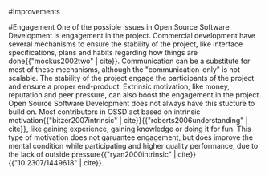 #Improvements

#Engagement
One of the possible issues in Open Source Software Development is engagement in the project. Commercial development have several mechanisms to ensure the stability of the project, like interface specifications, plans and habits regarding how things are done{{"mockus2002two" | cite}}. Communication can be a substitute for most of these mechanisms, although the "communication-only" is not scalable. The stability of the project engage the participants of the project and ensure a proper end-product. Extrinsic motivation, like money, reputation and peer pressure, can also boost the engagement in the project.  
Open Source Software Development does not always have this stucture to build on. Most contributors in OSSD act based on  intrinsic motivation{{"bitzer2007intrinsic" | cite}}{{"roberts2006understanding" | cite}}, like gaining experience, gaining knowledge or doing it for fun. This type of motivation does not garuantee engagement, but does improve the mental condition while participating and higher quality performance, due to the lack of outside pressure{{"ryan2000intrinsic" | cite}}{{"10.2307/1449618" | cite}}.
